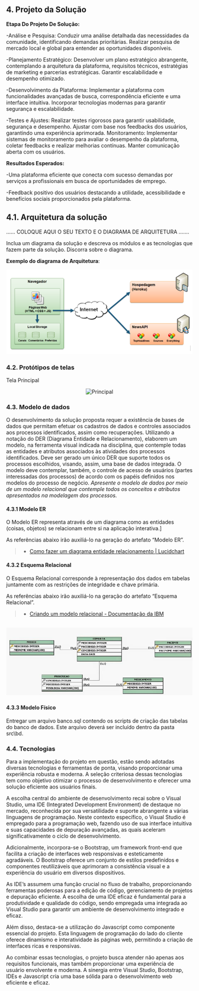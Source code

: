## 4. Projeto da Solução

**Etapa Do Projeto De Solução:**

-Análise e Pesquisa: Conduzir uma análise detalhada das necessidades da comunidade,
identificando demandas prioritárias. Realizar pesquisa de mercado local e global para entender
as oportunidades disponíveis.

-Planejamento Estratégico: Desenvolver um plano estratégico abrangente, contemplando a
arquitetura da plataforma, requisitos técnicos, estratégias de marketing e parcerias estratégicas.
Garantir escalabilidade e desempenho otimizado.

-Desenvolvimento da Plataforma: Implementar a plataforma com funcionalidades avançadas
de busca, correspondência eficiente e uma interface intuitiva. Incorporar tecnologias modernas
para garantir segurança e escalabilidade.

-Testes e Ajustes: Realizar testes rigorosos para garantir usabilidade, segurança e desempenho.
Ajustar com base nos feedbacks dos usuários, garantindo uma experiência aprimorada.
Monitoramento: Implementar sistemas de monitoramento para avaliar o desempenho da
plataforma, coletar feedbacks e realizar melhorias contínuas. Manter comunicação aberta com
os usuários.

**Resultados Esperados:**

-Uma plataforma eficiente que conecta com sucesso demandas por serviços a profissionais em
busca de oportunidades de emprego.

-Feedback positivo dos usuários destacando a utilidade, acessibilidade e benefícios sociais
proporcionados pela plataforma.


## 4.1. Arquitetura da solução


......  COLOQUE AQUI O SEU TEXTO E O DIAGRAMA DE ARQUITETURA .......

 Inclua um diagrama da solução e descreva os módulos e as tecnologias
 que fazem parte da solução. Discorra sobre o diagrama.
 
 **Exemplo do diagrama de Arquitetura**:
 
 ![Exemplo de Arquitetura](./images/arquitetura-exemplo.png)
 

### 4.2. Protótipos de telas

Tela Principal

<div align = "center">
<img <img width="350px"alt="Principal" src="[https://github.com/ICEI-PUC-Minas-PSG-ADS-TI/psg-ads-2024-1-p2-tiapn-7358-1-01-Centro-Conveniencia-Virtual/assets/143142269/94268d2a-a092-43bf-891a-bea1fb039d80](https://github.com/ICEI-PUC-Minas-PSG-ADS-TI/psg-ads-2024-1-p2-tiapn-7358-1-01-Centro-Conveniencia-Virtual/blob/main/docs/images/telaprinc.jpeg?raw=true)">
</div>


### 4.3. Modelo de dados

O desenvolvimento da solução proposta requer a existência de bases de dados que permitam efetuar os cadastros de dados e controles associados aos processos identificados, assim como recuperações.
Utilizando a notação do DER (Diagrama Entidade e Relacionamento), elaborem um modelo, na ferramenta visual indicada na disciplina, que contemple todas as entidades e atributos associados às atividades dos processos identificados. Deve ser gerado um único DER que suporte todos os processos escolhidos, visando, assim, uma base de dados integrada. O modelo deve contemplar, também, o controle de acesso de usuários (partes interessadas dos processos) de acordo com os papéis definidos nos modelos do processo de negócio.
_Apresente o modelo de dados por meio de um modelo relacional que contemple todos os conceitos e atributos apresentados na modelagem dos processos._

#### 4.3.1 Modelo ER

O Modelo ER representa através de um diagrama como as entidades (coisas, objetos) se relacionam entre si na aplicação interativa.]

As referências abaixo irão auxiliá-lo na geração do artefato “Modelo ER”.

> - [Como fazer um diagrama entidade relacionamento | Lucidchart](https://www.lucidchart.com/pages/pt/como-fazer-um-diagrama-entidade-relacionamento)

#### 4.3.2 Esquema Relacional

O Esquema Relacional corresponde à representação dos dados em tabelas juntamente com as restrições de integridade e chave primária.
 
As referências abaixo irão auxiliá-lo na geração do artefato “Esquema Relacional”.

> - [Criando um modelo relacional - Documentação da IBM](https://www.ibm.com/docs/pt-br/cognos-analytics/10.2.2?topic=designer-creating-relational-model)

![Exemplo de um modelo relacional](images/modeloRelacional.png "Exemplo de Modelo Relacional.")
---


#### 4.3.3 Modelo Físico

Entregar um arquivo banco.sql contendo os scripts de criação das tabelas do banco de dados. Este arquivo deverá ser incluído dentro da pasta src\bd.




### 4.4. Tecnologias
Para a implementação do projeto em questão, estão sendo adotadas diversas tecnologias e ferramentas de ponta, visando proporcionar uma experiência robusta e moderna. A seleção criteriosa dessas tecnologias tem como objetivo otimizar o processo de desenvolvimento e oferecer uma solução eficiente aos usuários finais. 

A escolha central do ambiente de desenvolvimento recai sobre o Visual Studio, uma IDE (Integrated Development Environment) de destaque no mercado, reconhecida por sua versatilidade e suporte abrangente a várias linguagens de programação. Neste contexto específico, o Visual Studio é empregado para a programação web, fazendo uso de sua interface intuitiva e suas capacidades de depuração avançadas, as quais aceleram significativamente o ciclo de desenvolvimento. 

 Adicionalmente, incorpora-se o Bootstrap, um framework front-end que facilita a criação de interfaces web responsivas e esteticamente agradáveis. O Bootstrap oferece um conjunto de estilos predefinidos e componentes reutilizáveis que aprimoram a consistência visual e a experiência do usuário em diversos dispositivos. 

As IDE’s  assumem uma função crucial no fluxo de trabalho, proporcionando ferramentas poderosas para a edição de código, gerenciamento de projetos e depuração eficiente. A escolha de uma IDE eficaz é fundamental para a produtividade e qualidade do código, sendo empregada uma integrada ao Visual Studio para garantir um ambiente de desenvolvimento integrado e eficaz. 

Além disso, destaca-se a utilização do Javascript como componente essencial do projeto. Esta linguagem de programação do lado do cliente oferece dinamismo e interatividade às páginas web, permitindo a criação de interfaces ricas e responsivas. 

Ao combinar essas tecnologias, o projeto busca atender não apenas aos requisitos funcionais, mas também proporcionar uma experiência de usuário envolvente e moderna. A sinergia entre Visual Studio, Bootstrap, IDEs e Javascript cria uma base sólida para o desenvolvimento web eficiente e eficaz. 

